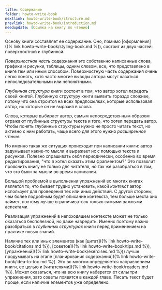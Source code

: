 ```yaml
---
title: Содержание
folder: howto-write-book
nextlink: howto-write-book/structure.md
prevlink: howto-write-book/introduction.md
needupdate: [Ссылка на книгу по чтению]
---
```


Основу книги составляет ее содержание.  Оно, помимо [оформления]({%
link howto-write-book/styling-book.md %}), состоит из двух частей:
поверхностной и глубинной.

*Поверхностная часть* содержания это собственно написанные слова,
графики и рисунки, таблицы, одним словом, все, что представлено в
книге тем или иным способом.  Поверхностную часть содержания очень
легко понять, хотя часто многие выводы автора могут казаться
непоследовательными или непонятными.

*Глубинная структура* книги состоит в том, что автор хотел *передать*
своей книгой.  Глубинную структуру книги выявить гораздо сложнее,
потому что она строится на всех предпосылках, которые использовал
автор, но которые он не выразил в слова.

Слова, которые выбирает автор, самым непосредственным образом отражают
глубинные структуры текста и того, что хотел передать автор.  Чтобы
понять глубинные структуры нужно не просто читать текст, но активно с
ним работать, чаще всего для этого нужно *расширенное чтение*.

Но именно такая же ситуация происходит при написании книги: автор
задумывает какие-то мысли и выражает их с помощью текста и рисунков.
Полезно спрашивать себя периодически, особенно во время
редактирования, "что я хотел сказать этим фрагментом?"  Это позволит
прояснить книгу не только для читателя, но так же разобраться в том,
*что* это были за мысли во время написания.

Большой проблемой в выполнении упражнений во многих книгах является
то, что бывает трудно установить, какой *контекст* автор использует
для проведения тех или иных действий.  С другой стороны, чем более
подробным будет описание контекста, тем больше места оно займет,
поэтому лучше ограничиваться только самыми важными аспектами.

Реализация упражнений в непоходящем контексте может не только
оказаться бесполезной, но даже навредить.  Именно поэтому важно
разобраться в *глубинных структурах* книги перед применением на
практике новых знаний.

Наличие тех или иных элементов (как [цитат]({% link
howto-write-book/citations.md %}), [советов]({% link
howto-write-book/tips.md %}), [упражнений]({% link
howto-write-book/exercises.md %})) лучше продумывать на этапе
[планирования содержания]({% link howto-write-book/idea-to-toc.md %}).
Это во многом определяется направлением книги, ее целью и
[читателями]({% link howto-write-book/readers.md %}).  Может
оказаться, что на всю книгу наберется от силы три упражнения, зато
советы появятся в каждой главе.  Писать текст будет проще, если
наличие элементов уже определено.
